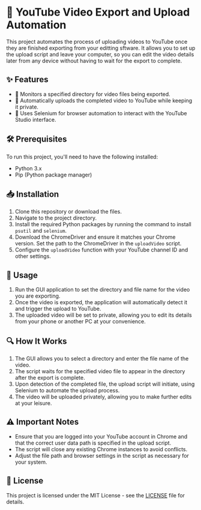 # 🎥 YouTube Video Export and Upload Automation

This project automates the process of uploading videos to YouTube once they are finished exporting from your editting sftware. It allows you to set up the upload script and leave your computer, so you can edit the video details later from any device without having to wait for the export to complete.

## ✨ Features

- 📂 Monitors a specified directory for video files being exported.
- 🚀 Automatically uploads the completed video to YouTube while keeping it private.
- 🐍 Uses Selenium for browser automation to interact with the YouTube Studio interface.

## 🛠️ Prerequisites

To run this project, you'll need to have the following installed:

- Python 3.x
- Pip (Python package manager)

## 📥 Installation

1. Clone this repository or download the files.
2. Navigate to the project directory.
3. Install the required Python packages by running the command to install `psutil` and `selenium`.
4. Download the ChromeDriver and ensure it matches your Chrome version. Set the path to the ChromeDriver in the `uploadVideo` script.
5. Configure the `uploadVideo` function with your YouTube channel ID and other settings.

## 🚦 Usage

1. Run the GUI application to set the directory and file name for the video you are exporting.
2. Once the video is exported, the application will automatically detect it and trigger the upload to YouTube.
3. The uploaded video will be set to private, allowing you to edit its details from your phone or another PC at your convenience.

## 🔍 How It Works

1. The GUI allows you to select a directory and enter the file name of the video.
2. The script waits for the specified video file to appear in the directory after the export is complete.
3. Upon detection of the completed file, the upload script will initiate, using Selenium to automate the upload process.
4. The video will be uploaded privately, allowing you to make further edits at your leisure.

## ⚠️ Important Notes

- Ensure that you are logged into your YouTube account in Chrome and that the correct user data path is specified in the upload script.
- The script will close any existing Chrome instances to avoid conflicts.
- Adjust the file path and browser settings in the script as necessary for your system.

## 📜 License

This project is licensed under the MIT License - see the [LICENSE](LICENSE) file for details.
